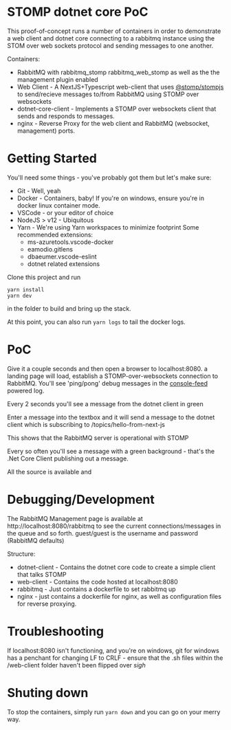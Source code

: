 # STOMP dotnet core PoC

This proof-of-concept runs a number of containers in order to demonstrate a web client and dotnet core connecting to a rabbitmq instance using the STOM over web sockets protocol and sending messages to one another.

Containers:

- RabbitMQ with rabbitmq_stomp rabbitmq_web_stomp as well as the the management plugin enabled 
- Web Client - A NextJS+Typescript web-client that uses [@stomp/stompjs](https://github.com/stomp-js/stompjs) to send/recieve messages to/from RabbitMQ using STOMP over websockets
- dotnet-core-client - Implements a STOMP over websockets client that sends and responds to messages.
- nginx - Reverse Proxy for the web client and RabbitMQ (websocket, management) ports.

# Getting Started

You'll need some things - you've probably got them but let's make sure:

 - Git - Well, yeah
 - Docker - Containers, baby! If you're on windows, ensure you're in docker linux container mode.
 - VSCode - or your editor of choice
 - NodeJS > v12 - Ubiquitous
 - Yarn - We're using Yarn workspaces to minimize footprint
    Some recommended extensions:
    - ms-azuretools.vscode-docker
    - eamodio.gitlens
    - dbaeumer.vscode-eslint
    - dotnet related extensions


Clone this project and run

```
yarn install
yarn dev
```

in the folder to build and bring up the stack.

At this point, you can also run ```yarn logs``` to tail the docker logs.

# PoC

Give it a couple seconds and then open a browser to localhost:8080. a landing page will load, establish a STOMP-over-websockets connection to RabbitMQ. You'll see 'ping/pong' debug messages in the [console-feed](https://github.com/samdenty/console-feed) powered log.

Every 2 seconds you'll see a message from the dotnet client in green

Enter a message into the textbox and it will send a message to the dotnet client which is subscribing to /topics/hello-from-next-js

This shows that the RabbitMQ server is operational with STOMP

Every so often you'll see a message with a green background - that's the .Net Core Client publishing out a message.

All the source is available and 

# Debugging/Development

The RabbitMQ Management page is available at http://localhost:8080/rabbitmq to see the current connections/messages in the queue and so forth.
guest/guest is the username and password (RabbitMQ defaults)


Structure:
 - dotnet-client - Contains the dotnet core code to create a simple client that talks STOMP 
 - web-client - Contains the code hosted at localhost:8080
 - rabbitmq - Just contains a dockerfile to set rabbitmq up
 - nginx - just contains a dockerfile for nginx, as well as configuration files for reverse proxying.

# Troubleshooting

If localhost:8080 isn't functioning, and you're on windows, git for windows has a penchant for changing LF to CRLF - ensure that the .sh files within the /web-client folder haven't been flipped over *sigh*

# Shuting down

To stop the containers, simply run ```yarn down``` and you can go on your merry way.